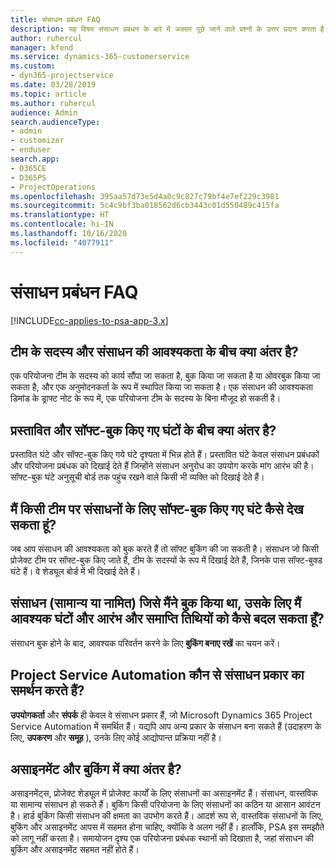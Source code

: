 ```yaml
---
title: संसाधन प्रबंधन FAQ
description: यह विषय संसाधन प्रबंधन के बारे में अक्सर पूछे जाने वाले प्रश्नों के उत्तर प्रदान करता है।
author: ruhercul
manager: kfend
ms.service: dynamics-365-customerservice
ms.custom:
- dyn365-projectservice
ms.date: 03/28/2019
ms.topic: article
ms.author: ruhercul
audience: Admin
search.audienceType:
- admin
- customizer
- enduser
search.app:
- D365CE
- D365PS
- ProjectOperations
ms.openlocfilehash: 395aa57d73e5d4a0c9c827c79bf4e7ef229c3981
ms.sourcegitcommit: 5c4c9bf3ba018562d6cb3443c01d550489c415fa
ms.translationtype: HT
ms.contentlocale: hi-IN
ms.lasthandoff: 10/16/2020
ms.locfileid: "4077911"
---
```

# <a name="resource-management-faq"></a>संसाधन प्रबंधन FAQ

[!INCLUDE[cc-applies-to-psa-app-3.x](../includes/cc-applies-to-psa-app-3x.md)]

## <a name="what-is-the-difference-between-a-team-member-and-a-resource-requirement"></a>टीम के सदस्य और संसाधन की आवश्यकता के बीच क्या अंतर है?

एक परियोजना टीम के सदस्य को कार्य सौंपा जा सकता है, बुक किया जा सकता है या ओवरबुक किया जा सकता है, और एक अनुमोदनकर्ता के रूप में स्थापित किया जा सकता है। एक संसाधन की आवश्यकता डिमांड के ड्राफ्ट नोट के रूप में, एक परियोजना टीम के सदस्य के बिना मौजूद हो सकती है। 

## <a name="what-is-the-difference-between-proposed-and-soft-booked-hours"></a>प्रस्तावित और सॉफ्ट-बुक किए गए घंटों के बीच क्या अंतर है?

प्रस्तावित घंटे और सॉफ्ट-बुक किए गये घंटे दृश्यता में भिन्न होते हैं। प्रस्तावित घंटे केवल संसाधन प्रबंधकों और परियोजना प्रबंधक को दिखाई देते हैं जिन्होंने संसाधन अनुरोध का उपयोग करके मांग आरंभ की है। सॉफ्ट-बुक घंटे अनुसूची बोर्ड तक पहुंच रखने वाले किसी भी व्यक्ति को दिखाई देते हैं।

## <a name="how-can-i-see-the-soft-booked-hours-for-resources-on-a-team"></a>मैं किसी टीम पर संसाधनों के लिए सॉफ्ट-बुक किए गए घंटे कैसे देख सकता हूं?

जब आप संसाधन की आवश्यकता को बुक करते हैं तो सॉफ्ट बुकिंग की जा सकती है। संसाधन जो किसी प्रोजेक्ट टीम पर सॉफ्ट-बुक किए जाते हैं, टीम के सदस्यों के रूप में दिखाई देते हैं, जिनके पास सॉफ्ट-बुक्ड घंटे हैं। वे शेड्यूल बोर्ड में भी दिखाई देते हैं।

## <a name="how-do-i-change-the-required-hours-and-the-start-and-end-dates-for-a-resource-generic-or-named-that-i-booked"></a>संसाधन (सामान्य या नामित) जिसे मैंने बुक किया था, उसके लिए मैं आवश्यक घंटों और आरंभ और समाप्ति तिथियों को कैसे बदल सकता हूँ?

संसाधन बुक होने के बाद, आवश्यक परिवर्तन करने के लिए **बुकिंग बनाए रखें** का चयन करें।

## <a name="what-resources-types-does-project-service-automation-support"></a>Project Service Automation कौन से संसाधन प्रकार का समर्थन करते हैं?

**उपयोगकर्ता** और **संपर्क** ही केवल वे संसाधन प्रकार हैं, जो Microsoft Dynamics 365 Project Service Automation में समर्थित हैं। यद्यपि आप अन्य प्रकार के संसाधन बना सकते हैं (उदाहरण के लिए, **उपकरण** और **समूह** ), उनके लिए कोई आद्योपान्त प्रक्रिया नहीं है।

## <a name="what-is-the-difference-between-an-assignment-and-a-booking"></a>असाइनमेंट और बुकिंग में क्या अंतर है?

असाइनमेंट्स, प्रोजेक्ट शेड्यूल में प्रोजेक्ट कार्यों के लिए संसाधनों का असाइनमेंट हैं। संसाधन, वास्तविक या सामान्य संसाधन हो सकते हैं। बुकिंग किसी परियोजना के लिए संसाधनों का कठिन या आसान आवंटन है। हार्ड बुकिंग किसी संसाधन की क्षमता का उपभोग करते हैं। आदर्श रूप से, वास्तविक संसाधनों के लिए, बुकिंग और असाइनमेंट आपस में सहमत होना चाहिए, क्योंकि वे अलग नहीं हैं। हालाँकि, PSA इस समझौते को लागू नहीं करता है। समायोजन दृश्य एक परियोजना प्रबंधक स्थानों को दिखाता है, जहां संसाधन की बुकिंग और असाइनमेंट सहमत नहीं होते हैं।
